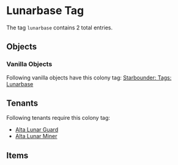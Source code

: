 # Lunarbase Tag

The tag `lunarbase` contains 2 total entries.

## Objects

### Vanilla Objects

Following vanilla objects have this colony tag: [Starbounder: Tags: Lunarbase](https://starbounder.org/Tag:Lunarbase)

## Tenants

Following tenants require this colony tag:

- [Alta Lunar Guard](https://ceterai.github.io/MyEnternia/Wiki/AltaLunarGuard)
- [Alta Lunar Miner](https://ceterai.github.io/MyEnternia/Wiki/AltaLunarMiner)

## Items
